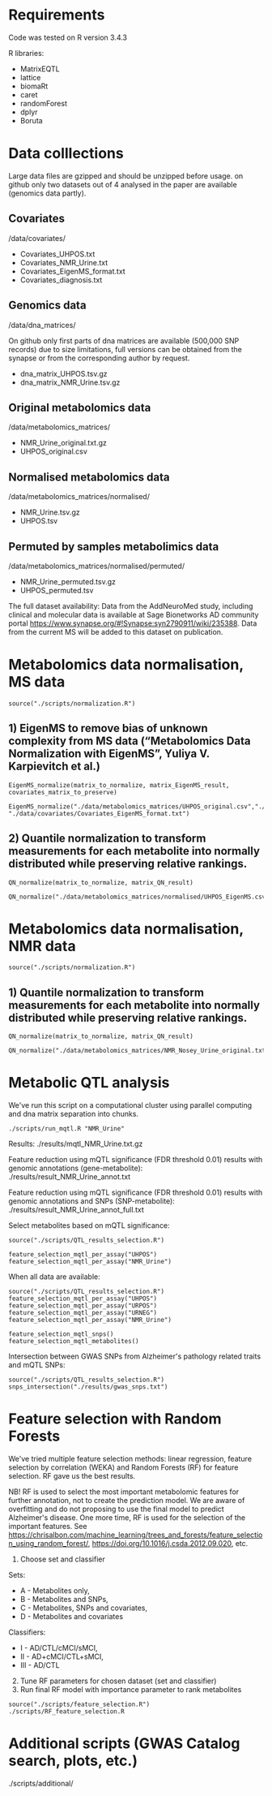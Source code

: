 # Requirements 
Code was tested on R version 3.4.3

R libraries:
* MatrixEQTL
* lattice
* biomaRt
* caret
* randomForest
* dplyr
* Boruta

# Data colllections
Large data files are gzipped and should be unzipped before usage. on github only two datasets out of 4 analysed in the paper are available (genomics data partly).
## Covariates
/data/covariates/
* Covariates_UHPOS.txt
* Covariates_NMR_Urine.txt
* Covariates_EigenMS_format.txt
* Covariates_diagnosis.txt

## Genomics data
/data/dna_matrices/

On github only first parts of dna matrices are available (500,000 SNP records) due to size limitations, full versions can be obtained from the synapse or from the corresponding author by request.

* dna_matrix_UHPOS.tsv.gz
* dna_matrix_NMR_Urine.tsv.gz

## Original metabolomics data
/data/metabolomics_matrices/
* NMR_Urine_original.txt.gz
* UHPOS_original.csv

## Normalised metabolomics data
/data/metabolomics_matrices/normalised/
* NMR_Urine.tsv.gz
* UHPOS.tsv

## Permuted by samples metabolimics data
/data/metabolomics_matrices/normalised/permuted/
* NMR_Urine_permuted.tsv.gz
* UHPOS_permuted.tsv

The full dataset availability:
Data from the AddNeuroMed study, including clinical and molecular data is available at Sage Bionetworks AD community portal https://www.synapse.org/#!Synapse:syn2790911/wiki/235388. Data from the current MS will be added to this dataset on publication.

# Metabolomics data normalisation, MS data
```
source("./scripts/normalization.R")
```
## 1) EigenMS to remove bias of unknown complexity from MS data (“Metabolomics Data Normalization with EigenMS”, Yuliya V. Karpievitch et al.) 
```
EigenMS_normalize(matrix_to_normalize, matrix_EigenMS_result, covariates_matrix_to_preserve)

EigenMS_normalize("./data/metabolomics_matrices/UHPOS_original.csv","./data/metabolomics_matrices/normalised/UHPOS_EigenMS.csv", "./data/covariates/Covariates_EigenMS_format.txt")
```
## 2) Quantile normalization to transform measurements for each metabolite into normally distributed while preserving relative rankings.
```
QN_normalize(matrix_to_normalize, matrix_QN_result)

QN_normalize("./data/metabolomics_matrices/normalised/UHPOS_EigenMS.csv","./data/metabolomics_matrices/normalised/UHPOS.tsv")
```
# Metabolomics data normalisation, NMR data
```
source("./scripts/normalization.R")
```
## 1) Quantile normalization to transform measurements for each metabolite into normally distributed while preserving relative rankings.
```
QN_normalize(matrix_to_normalize, matrix_QN_result)

QN_normalize("./data/metabolomics_matrices/NMR_Nosey_Urine_original.txt","./data/metabolomics_matrices/normalised/NMR_Nosey_Urine.tsv")
```

# Metabolic QTL analysis

We've run this script on a computational cluster using parallel computing and dna matrix separation into chunks. 

```
./scripts/run_mqtl.R "NMR_Urine"
```

Results: ./results/mqtl_NMR_Urine.txt.gz

Feature reduction using mQTL significance (FDR threshold 0.01) results with genomic annotations (gene-metabolite): ./results/result_NMR_Urine_annot.txt

Feature reduction using mQTL significance (FDR threshold 0.01) results with genomic annotations and SNPs (SNP-metabolite): ./results/result_NMR_Urine_annot_full.txt


Select metabolites based on mQTL significance:

```
source("./scripts/QTL_results_selection.R")

feature_selection_mqtl_per_assay("UHPOS")
feature_selection_mqtl_per_assay("NMR_Urine")

```

When all data are available:
```
source("./scripts/QTL_results_selection.R")
feature_selection_mqtl_per_assay("UHPOS")
feature_selection_mqtl_per_assay("URPOS")
feature_selection_mqtl_per_assay("URNEG")
feature_selection_mqtl_per_assay("NMR_Urine")

feature_selection_mqtl_snps()
feature_selection_mqtl_metabolites()
```
Intersection between GWAS SNPs from Alzheimer's pathology related traits and mQTL SNPs:

```
source("./scripts/QTL_results_selection.R")
snps_intersection("./results/gwas_snps.txt")
```
# Feature selection with Random Forests

We've tried multiple feature selection methods: linear regression, feature selection by correlation (WEKA) and Random Forests (RF) for feature selection. RF gave us the best results.

NB! RF is used to select the most important metabolomic features for further annotation, not to create the prediction model. We are aware of overfitting and do not proposing to use the final model to predict Alzheimer's disease. One more time, RF is used for the selection of the important features. See https://chrisalbon.com/machine_learning/trees_and_forests/feature_selection_using_random_forest/, https://doi.org/10.1016/j.csda.2012.09.020, etc.

1. Choose set and classifier

  Sets:
  * A - Metabolites only, 
  * B - Metabolites and SNPs,
  * C - Metabolites, SNPs and covariates,
  * D - Metabolites and covariates
  
  Classifiers:
  * I - AD/CTL/cMCI/sMCI, 
  * II - AD+cMCI/CTL+sMCI, 
  * III - AD/CTL
2. Tune RF parameters for chosen dataset (set and classifier)
3. Run final RF model with importance parameter to rank metabolites

```
source("./scripts/feature_selection.R")
./scripts/RF_feature_selection.R
```

# Additional scripts (GWAS Catalog search, plots, etc.)

./scripts/additional/

